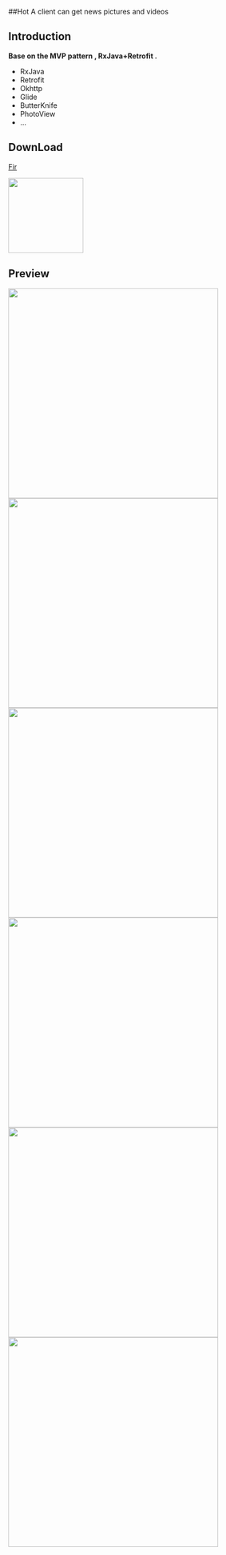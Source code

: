 ##Hot
A client can get news pictures and videos

## Introduction

**Base on the MVP pattern , RxJava+Retrofit .**

- RxJava
- Retrofit
- Okhttp
- Glide
- ButterKnife
- PhotoView
- ...

## DownLoad

[Fir](http://fir.im/b3ml)  


<img src="http://i2.buimg.com/567571/8f6b8580e574e8e7.png" width="150x">

## Preview

<img src="http://i2.buimg.com/567571/f249323915fa8387.png" width="420x">
<img src="http://i2.buimg.com/567571/6a2195626bf2dbf9.png" width="420x">   
<img src="http://i2.buimg.com/567571/c1a68fb1faf9ee15.png" width="420x"> 
<img src="http://i2.buimg.com/567571/55e9171ab117031c.png" width="420x">  
<img src="http://i2.buimg.com/567571/d32192277e2e3fa4.png" width="420x"> 
<img src="http://i2.buimg.com/567571/f0d7b54115b75aa2.png" width="420x">

  








